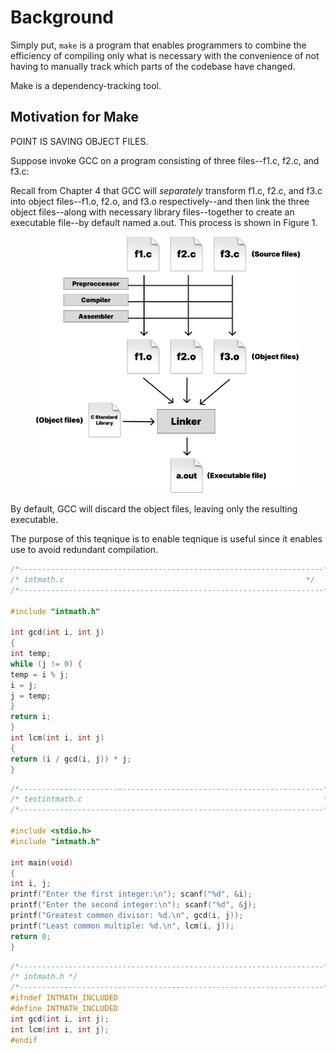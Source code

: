# Background

Simply put, `make` is a program that enables programmers to combine the efficiency of compiling only what is necessary with the convenience of not having to manually track which parts of the codebase have changed.





Make is a dependency-tracking tool.&#x20;

## Motivation for Make

POINT IS SAVING OBJECT FILES.&#x20;

Suppose invoke GCC on a program consisting of three files--f1.c, f2.c, and f3.c:



Recall from Chapter 4 that GCC will _separately_ transform f1.c, f2.c, and f3.c into object files--f1.o, f2.o, and f3.o respectively--and then link the three object files--along with necessary library files--together to create an executable file--by default named a.out. This process is shown in Figure 1.

<figure><img src="../../.gitbook/assets/Group 104.png" alt="" width="563"><figcaption></figcaption></figure>

By default, GCC will discard the object files, leaving only the resulting executable.&#x20;





The purpose of this teqnique is to enable  teqnique is useful since it enables use to avoid redundant compilation.&#x20;





```c
/*--------------------------------------------------------------------*/
/* intmath.c                                                      */
/*--------------------------------------------------------------------*/

#include "intmath.h"

int gcd(int i, int j)
{
int temp;
while (j != 0) {
temp = i % j;
i = j;
j = temp;
}
return i;
}
int lcm(int i, int j)
{
return (i / gcd(i, j)) * j;
}
```

```c
/*--------------------------------------------------------------------*/
/* testintmath.c                                                      */
/*--------------------------------------------------------------------*/

#include <stdio.h>
#include "intmath.h"

int main(void)
{
int i, j;
printf("Enter the first integer:\n"); scanf("%d", &i);
printf("Enter the second integer:\n"); scanf("%d", &j);
printf("Greatest common divisor: %d.\n", gcd(i, j));
printf("Least common multiple: %d.\n", lcm(i, j));
return 0; 
}
```

```c
/*--------------------------------------------------------------------*/
/* intmath.h */
/*--------------------------------------------------------------------*/
#ifndef INTMATH_INCLUDED 
#define INTMATH_INCLUDED 
int gcd(int i, int j); 
int lcm(int i, int j); 
#endif
```

